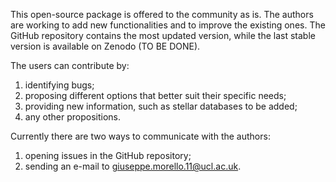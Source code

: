 This open-source package is offered to the community as is.
The authors are working to add new functionalities and to improve the existing ones. The GitHub repository contains the most updated version, while the last stable version is available on Zenodo (TO BE DONE).

The users can contribute by:
1. identifying bugs;
2. proposing different options that better suit their specific needs;
3. providing new information, such as stellar databases to be added;
4. any other propositions.

Currently there are two ways to communicate with the authors:
1. opening issues in the GitHub repository;
2. sending an e-mail to giuseppe.morello.11@ucl.ac.uk.
